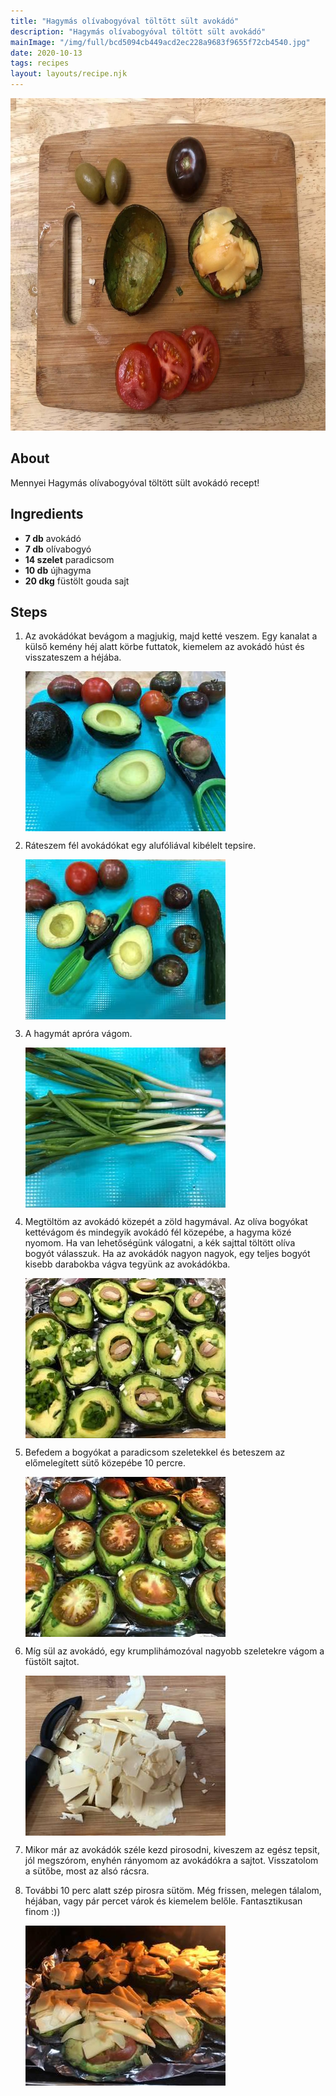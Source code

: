 ```yaml
---
title: "Hagymás olívabogyóval töltött sült avokádó"
description: "Hagymás olívabogyóval töltött sült avokádó"
mainImage: "/img/full/bcd5094cb449acd2ec228a9683f9655f72cb4540.jpg"
date: 2020-10-13
tags: recipes
layout: layouts/recipe.njk
---
```

                        
<p align="center"><a href="https://cookpad.com/hu/receptek/13835643-hagymas-olivabogyoval-toltott-sult-avokado" rel="Recipe source page"><img width="751" height="532" src="/img/full/bcd5094cb449acd2ec228a9683f9655f72cb4540.jpg"/></a></p>

## About
Mennyei Hagymás olívabogyóval töltött sült avokádó recept! 

>  

## Ingredients
* **7 db** avokádó
* **7 db** olívabogyó
* **14 szelet** paradicsom
* **10 db** újhagyma
* **20 dkg** füstölt gouda sajt

## Steps

1. Az avokádókat bevágom a magjukig, majd ketté veszem. Egy kanalat a külső kemény héj alatt körbe futtatok, kiemelem az avokádó húst és visszateszem a héjába.
 
    <p><img width="320" height="256" align="left" src="/img/full/e6843f4d3a02afb962716a2c670b6f4dec4c2ea3.jpg"/></p><div style="clear: both"/>

2. Ráteszem fél avokádókat egy alufóliával kibélelt tepsire.
 
    <p><img width="320" height="256" align="left" src="/img/full/9d66c3f324f9237392658f27c438877e4330d0c9.jpg"/></p><div style="clear: both"/>

3. A hagymát apróra vágom.
 
    <p><img width="320" height="256" align="left" src="/img/full/f81d0747e1373ef80aa956785f6d231bd6b3b360.jpg"/></p><div style="clear: both"/>

4. Megtöltöm az avokádó közepét a zöld hagymával. Az olíva bogyókat kettévágom és mindegyik avokádó fél közepébe, a hagyma közé nyomom. Ha van lehetőségünk válogatni, a kék sajttal töltött olíva bogyót válasszuk. Ha az avokádók nagyon nagyok, egy teljes bogyót kisebb darabokba vágva tegyünk az avokádókba.
 
    <p><img width="320" height="256" align="left" src="/img/full/761c4534f5b0a715b13f57a484ac3d13202832d9.jpg"/></p><div style="clear: both"/>

5. Befedem a bogyókat a paradicsom szeletekkel és beteszem az előmelegített sütő közepébe 10 percre.
 
    <p><img width="320" height="256" align="left" src="/img/full/f5dd0c0e35044d820e1fad90806af75d157b8302.jpg"/></p><div style="clear: both"/>

6. Míg sül az avokádó, egy krumplihámozóval nagyobb szeletekre vágom a füstölt sajtot.
 
    <p><img width="320" height="256" align="left" src="/img/full/c602bdf658b8a1c140ccc2550e42deb2e5f54840.jpg"/></p><div style="clear: both"/>

7. Mikor már az avokádók széle kezd pirosodni, kiveszem az egész tepsit, jól megszórom, enyhén rányomom az avokádókra a sajtot. Visszatolom a sütőbe, most az alsó rácsra.
 
    <div style="clear: both"/>

8. További 10 perc alatt szép pirosra sütöm. Még frissen, melegen tálalom, héjában, vagy pár percet várok és kiemelem belőle. Fantasztikusan finom :))
 
    <p><img width="320" height="256" align="left" src="/img/full/af424ee37dfafb3aaf89ab2e4769bb6af8db57c4.jpg"/></p><div style="clear: both"/>


